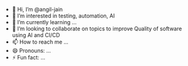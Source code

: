 - 👋 Hi, I’m @angil-jain
- 👀 I’m interested in testing, automation, AI
- 🌱 I’m currently learning ...
- 💞️ I’m looking to collaborate on topics to improve Quality of software using AI and CI/CD
- 📫 How to reach me ...
- 😄 Pronouns: ...
- ⚡ Fun fact: ...

<!---
angil-jain/angil-jain is a ✨ special ✨ repository because its `README.md` (this file) appears on your GitHub profile.
You can click the Preview link to take a look at your changes.
--->
